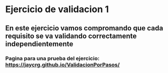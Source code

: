 # Ejercicio de validacion 1  
## En este ejercicio vamos compromando que cada requisito se va validando correctamente independientemente  
### Pagina para una prueba del ejercicio: https://jaycrg.github.io/ValidacionPorPasos/
